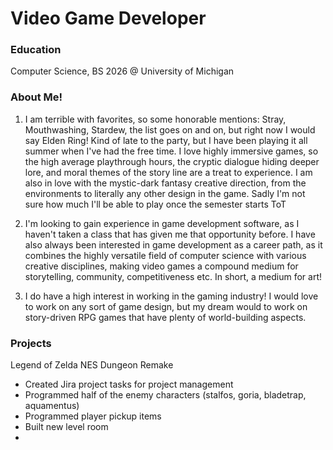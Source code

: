 # Video Game Developer

### Education 
Computer Science, BS 2026 @ University of Michigan

### About Me!
1) I am terrible with favorites, so some honorable mentions: Stray, Mouthwashing, Stardew, the list goes on and on, but right now I would say Elden Ring! Kind of late to the party, but I have been playing it all summer when I've had the free time. I love highly immersive games, so the high average playthrough hours, the cryptic dialogue hiding deeper lore, and moral themes of the story line are a treat to experience. I am also in love with the mystic-dark fantasy creative direction, from the environments to literally any other design in the game. Sadly I'm not sure how much I'll be able to play once the semester starts ToT

2) I'm looking to gain experience in game development software, as I haven't taken a class that has given me that opportunity before. I have also always been interested in game development as a career path, as it combines the highly versatile field of computer science with various creative disciplines,  making video games a compound medium for storytelling, community, competitiveness etc. In short, a medium for art!

3) I do have a high interest in working in the gaming industry! I would love to work on any sort of game design, but my dream would to work on story-driven RPG games that have plenty of world-building aspects. 

### Projects
Legend of Zelda NES Dungeon Remake
- Created Jira project tasks for project management
- Programmed half of the enemy characters (stalfos, goria, bladetrap, aquamentus)
- Programmed player pickup items
- Built new level room
- 
